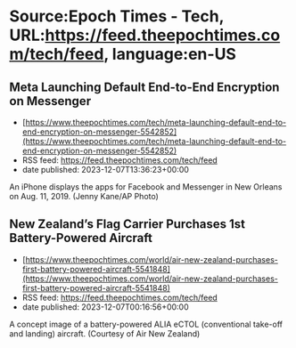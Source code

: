 # Source:Epoch Times - Tech, URL:https://feed.theepochtimes.com/tech/feed, language:en-US

## Meta Launching Default End-to-End Encryption on Messenger
 - [https://www.theepochtimes.com/tech/meta-launching-default-end-to-end-encryption-on-messenger-5542852](https://www.theepochtimes.com/tech/meta-launching-default-end-to-end-encryption-on-messenger-5542852)
 - RSS feed: https://feed.theepochtimes.com/tech/feed
 - date published: 2023-12-07T13:36:23+00:00

An iPhone displays the apps for Facebook and Messenger in New Orleans on Aug. 11, 2019. (Jenny Kane/AP Photo)

## New Zealand’s Flag Carrier Purchases 1st Battery-Powered Aircraft
 - [https://www.theepochtimes.com/world/air-new-zealand-purchases-first-battery-powered-aircraft-5541848](https://www.theepochtimes.com/world/air-new-zealand-purchases-first-battery-powered-aircraft-5541848)
 - RSS feed: https://feed.theepochtimes.com/tech/feed
 - date published: 2023-12-07T00:16:56+00:00

A concept image of a battery-powered ALIA eCTOL (conventional take-off and landing) aircraft. (Courtesy of Air New Zealand)

